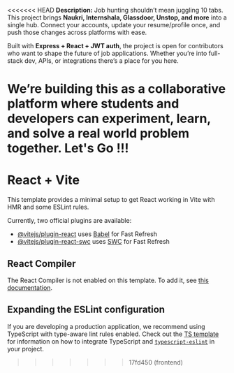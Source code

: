 <<<<<<< HEAD
**Description:**
Job hunting shouldn’t mean juggling 10 tabs. This project brings **Naukri, Internshala, Glassdoor, Unstop, and more** into a single hub. Connect your accounts, update your resume/profile once, and push those changes across platforms with ease.

Built with **Express + React + JWT auth**, the project is open for contributors who want to shape the future of job applications. Whether you’re into full-stack dev, APIs, or integrations there’s a place for you here.

We’re building this as a collaborative platform where students and developers can experiment, learn, and solve a real world problem together. 
Let's Go !!!
=======
# React + Vite

This template provides a minimal setup to get React working in Vite with HMR and some ESLint rules.

Currently, two official plugins are available:

- [@vitejs/plugin-react](https://github.com/vitejs/vite-plugin-react/blob/main/packages/plugin-react) uses [Babel](https://babeljs.io/) for Fast Refresh
- [@vitejs/plugin-react-swc](https://github.com/vitejs/vite-plugin-react/blob/main/packages/plugin-react-swc) uses [SWC](https://swc.rs/) for Fast Refresh

## React Compiler

The React Compiler is not enabled on this template. To add it, see [this documentation](https://react.dev/learn/react-compiler/installation).

## Expanding the ESLint configuration

If you are developing a production application, we recommend using TypeScript with type-aware lint rules enabled. Check out the [TS template](https://github.com/vitejs/vite/tree/main/packages/create-vite/template-react-ts) for information on how to integrate TypeScript and [`typescript-eslint`](https://typescript-eslint.io) in your project.
>>>>>>> 17fd450 (frontend)
